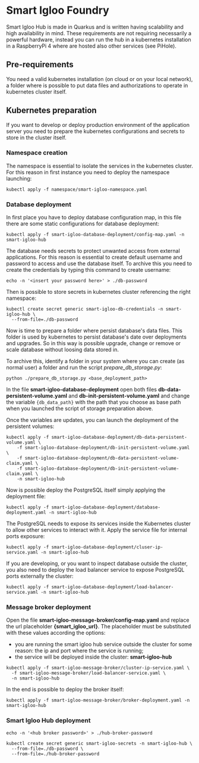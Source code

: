 # Smart Igloo Foundry

Smart Igloo Hub is made in Quarkus and is written having scalability and high availability in mind.
These requirements are not requiring necessarily a powerful hardware, instead you can run the hub in
a kubernetes installation in a RaspberryPi 4 where are hosted also other services (see PiHole).

## Pre-requirements

You need a valid kubernetes installation (on cloud or on your local network), a folder where is
possible to put data files and authorizations to operate in kubernetes cluster itself.

## Kubernetes preparation

If you want to develop or deploy production environment of the application server you need to prepare
the kubernetes configurations and secrets to store in the cluster itself.

### Namespace creation

The namespace is essential to isolate the services in the kubernetes cluster. For this reason
in first instance you need to deploy the namespace launching:

```shell
kubectl apply -f namespace/smart-igloo-namespace.yaml
```

### Database deployment

In first place you have to deploy database configuration map, in this file there are some static configurations
for database deployment:

```shell
kubectl apply -f smart-igloo-database-deployment/config-map.yaml -n smart-igloo-hub
```

The database needs secrets to protect unwanted access from external applications. For this reason
is essential to create default username and password to access and use the database itself.
To archive this you need to create the credentials by typing this command to create username:

```shell
echo -n '<insert your password here>' > ./db-password
```

Then is possible to store secrets in kubernetes cluster referencing the right namespace:

```shell
kubectl create secret generic smart-igloo-db-credentials -n smart-igloo-hub \
  --from-file=./db-password
```

Now is time to prepare a folder where persist database's data files. This folder is used
by kubernetes to persist database's date over deployments and upgrades. So in this way is possible
upgrade, change or remove or scale database without loosing data stored in.

To archive this, identify a folder in your system where you can create (as normal user) a folder
and run the script *prepare_db_storage.py*:

```shell
python ./prepare_db_storage.py <base_deployment_path>
```

In the file **smart-igloo-database-deployment** open both files **db-data-persistent-volume.yaml**
and **db-init-persistent-volume.yaml** and change the variable `{db_data_path}`
with the path that you choose as base path when you launched the script of storage preparation above.

Once the variables are updates, you can launch the deployment of the persistent volumes:

```shell
kubectl apply -f smart-igloo-database-deployment/db-data-persistent-volume.yaml \
    -f smart-igloo-database-deployment/db-init-persistent-volume.yaml \
    -f smart-igloo-database-deployment/db-data-persistent-volume-claim.yaml \
    -f smart-igloo-database-deployment/db-init-persistent-volume-claim.yaml \
    -n smart-igloo-hub
```

Now is possible deploy the PostgreSQL itself simply applying the deployment file:

```shell
kubectl apply -f smart-igloo-database-deployment/database-deployment.yaml -n smart-igloo-hub
```

The PostgreSQL needs to expose its services inside the Kubernetes cluster to allow other
services to interact with it. Apply the service file for internal ports exposure:

```shell
kubectl apply -f smart-igloo-database-deployment/cluser-ip-service.yaml -n smart-igloo-hub
```

If you are developing, or you want to inspect database outside the cluster, you also need to
deploy the load balancer service to expose PostgreSQL ports externally the cluster:

```shell
kubectl apply -f smart-igloo-database-deployment/load-balancer-service.yaml -n smart-igloo-hub
```

### Message broker deployment

Open the file **smart-igloo-message-broker/config-map.yaml** and replace the url placeholder
**{smart_igloo_url}**. The placeholder must be substituted with these values according the
options:

* you are running the smart igloo hub service outside the cluster for some reason: the ip and port
  where the service is running;
* the service will be deployed inside the cluster: **smart-igloo-hub**

```shell
kubectl apply -f smart-igloo-message-broker/cluster-ip-service.yaml \
  -f smart-igloo-message-broker/load-balancer-service.yaml \
  -n smart-igloo-hub
```

In the end is possible to deploy the broker itself:
```shell
kubectl apply -f smart-igloo-message-broker/broker-deployment.yaml -n smart-igloo-hub
```

### Smart Igloo Hub deployment

```shell
echo -n '<hub broker password>' > ./hub-broker-password
```

```shell
kubectl create secret generic smart-igloo-secrets -n smart-igloo-hub \
  --from-file=./db-password \
  --from-file=./hub-broker-password
```